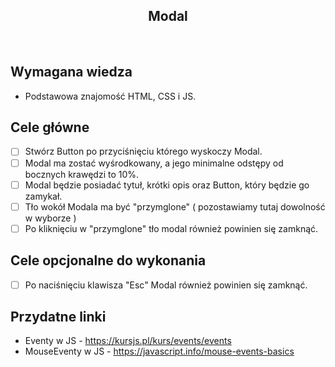 <h2 align="center">Modal</h2>

<br>

## Wymagana wiedza

-   Podstawowa znajomość HTML, CSS i JS.

## Cele główne

-   [ ] Stwórz Button po przyciśnięciu którego wyskoczy Modal.
-   [ ] Modal ma zostać wyśrodkowany, a jego minimalne odstępy od bocznych krawędzi to 10%.
-   [ ] Modal będzie posiadać tytuł, krótki opis oraz Button, który będzie go zamykał.
-   [ ] Tło wokół Modala ma być "przymglone" ( pozostawiamy tutaj dowolność w wyborze )
-   [ ] Po kliknięciu w "przymglone" tło modal również powinien się zamknąć.

## Cele opcjonalne do wykonania

-   [ ] Po naciśnięciu klawisza "Esc" Modal również powinien się zamknąć.

## Przydatne linki

-   Eventy w JS - https://kursjs.pl/kurs/events/events
-   MouseEventy w JS - https://javascript.info/mouse-events-basics
